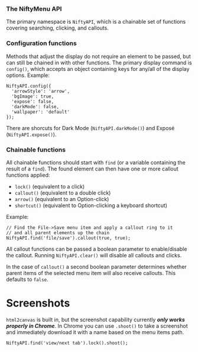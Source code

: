 ### The NiftyMenu API

The primary namespace is `NiftyAPI`, which is a chainable set of functions covering searching, clicking, and callouts.

### Configuration functions

Methods that adjust the display do not require an element to be passed, but can still be chained in with other functions. The primary display command is `config()`, which accepts an object containing keys for any/all of the display options. Example:

    NiftyAPI.config({
      'arrowStyle': 'arrow',
      'bgImage': true,
      'expose': false,
      'darkMode': false,
      'wallpaper': 'default'
    });

There are shorcuts for Dark Mode (`NiftyAPI.darkMode()`) and Exposé (`NiftyAPI.expose()`).

### Chainable functions

All chainable functions should start with `find` (or a variable containing the result of a `find`). The found element can then have one or more callout functions applied: 
    
- `lock()` (equivalent to a click)
- `callout()` (equivalent to a double click)
- `arrow()` (equivalent to an Option-click)
- `shortcut()` (equivalent to Option-clicking a keyboard shortcut)

Example:

    // Find the File->Save menu item and apply a callout ring to it 
    // and all parent elements up the chain
    NiftyAPI.find('file/save').callout(true, true);

All callout functions can be passed a boolean parameter to enable/disable the callout. Running `NiftyAPI.clear()` will disable all callouts and clicks.

In the case of `callout()` a second boolean parameter determines whether parent items of the selected menu item will also receive callouts. This defaults to `false`.

# Screenshots

`html2canvas` is built in, but the screenshot capability currently ***only works properly in Chrome***. In Chrome you can use `.shoot()` to take a screenshot and immediately download it with a name based on the menu items path.

    NiftyAPI.find('view/next tab').lock().shoot();


